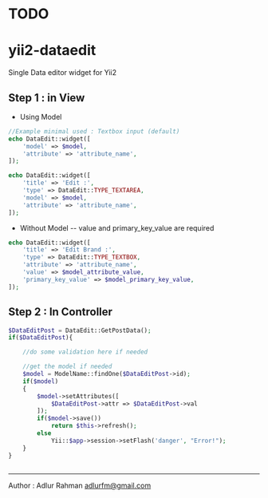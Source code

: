 # TODO

# yii2-dataedit

Single Data editor widget for Yii2

## Step 1 : in View

- Using Model

```php
//Example minimal used : Textbox input (default)
echo DataEdit::widget([
    'model' => $model,
    'attribute' => 'attribute_name',
]);

echo DataEdit::widget([
    'title' => 'Edit :',
    'type' => DataEdit::TYPE_TEXTAREA, 
    'model' => $model,
    'attribute' => 'attribute_name',
]);
```

- Without Model
-- value and primary_key_value are required

```php
echo DataEdit::widget([
    'title' => 'Edit Brand :',
    'type' => DataEdit::TYPE_TEXTBOX,
    'attribute' => 'attribute_name',
    'value' => $model_attribute_value, 
    'primary_key_value' => $model_primary_key_value, 
]);
```

## Step 2 : In Controller

```php
$DataEditPost = DataEdit::GetPostData();
if($DataEditPost){

    //do some validation here if needed

    //get the model if needed
    $model = ModelName::findOne($DataEditPost->id);
    if($model)
    {
        $model->setAttributes([
            $DataEditPost->attr => $DataEditPost->val
        ]);
        if($model->save())
            return $this->refresh();
        else
            Yii::$app->session->setFlash('danger', "Error!");
    }
}
   
```

---
Author : Adlur Rahman <adlurfm@gmail.com>
